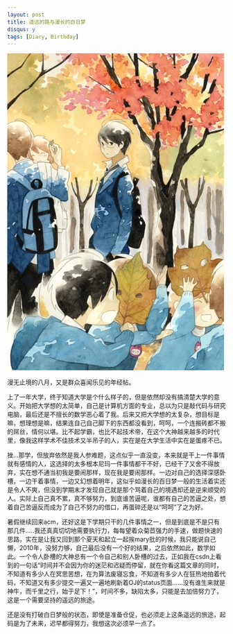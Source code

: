 ```yaml
---
layout: post
title: 遥远的路与漫长的白日梦
disqus: y
tags: [Diary, Birthday]
---
```


![birthday](/media/2012/08/for_birthday.jpg)

漫无止境的八月，又是群众喜闻乐见的年经帖。

上了一年大学，终于知道大学是个什么样子的，但是依然却没有搞清楚大学的意义。开始把大学想的太简单，自己是计算机方面的专业，总以为只是敲代码与研究电脑，最后还是不擅长的数学恶心着了我。后来又把大学想的太复杂，想目标是嘛，想理想是嘛，结果连自己自己脚下的东西都没看到，呵呵，一个连搬砖都不搬的屌丝，情何以堪。比不起学霸，也比不起技术帝，在这个大神越来越多的时代里，像我这样学术不佳技术又半吊子的人，实在是在大学生活中实在是蛋疼不已。

挫...那学，但放弃依然是我人参难题，这点似乎一直没变，本来就是干上一件事情就有感情的人，这选择的太多根本尼玛一件事情都干不好，已经干了又舍不得放弃，实在想不通当初我是要闹那样，现在我是要闹那样。一边对自己的选择深感卧槽，一边干着事情，一边又幻想着明年，这似乎如漫长的百日梦一般的生活着实还是令人不爽，但没到学期末才发现自己就是那个骂着自己的境遇却还是逆来顺受的人。实际上自己真不累，真不够努力，到底谁苦逼呢，谁都有自己的苦逼之处，想着自己苦逼反而成为了自己不努力的借口，再蛋碎还是以“呵呵”了之为好。

暑假继续回来acm，还好这是下学期只干的几件事情之一，但是到底是不是只有那几件.....我还真真切切地需要执行力，每每望着众菊苣强力的手速，做题快速的思路，实在是让我又回到那个夏天和起立一起挨mary批的时候，我只能说自己懒，2010年，没努力够，自己最后没有一个好的结果，之后依然如此，数学如此。一个令人卧槽的大神总有一个令自己和别人卧槽的过去，正如我在csdn上看到的一句话“时间并不会因为你的迷茫和迟疑而停留，就在你看这篇文章的同时，不知道有多少人在冥思苦想，在为算法废寝忘食，不知道有多少人在狂热地拍着代码，不知道又有多少提交一遍又一遍地刷新着OJ的status页面……没有谁生来就是神牛，而千里之行，始于足下！”，时间不多，缺陷太多，只能是去加倍努力了，这是一个需要坚持的遥远的旅途。    

还是没有打破白日梦般的状态，即使是准备仓促，也必须走上这条遥远的旅途，起码是为了未来，迟早都得努力，我想这次必须早一点了。
